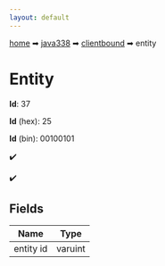 ```yaml
---
layout: default
---
```


[home](/) ➡ [java338](/protocol/java338) ➡ [clientbound](/protocol/java338/clientbound) ➡ entity

# Entity

**Id**: 37

**Id** (hex): 25

**Id** (bin): 00100101

✔️

✔️

## Fields

Name | Type
---|---
entity id | varuint

